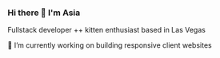### Hi there 👋 I'm Asia 

Fullstack developer ++ kitten enthusiast based in Las Vegas 


🔭 I’m currently working on building responsive client websites 
